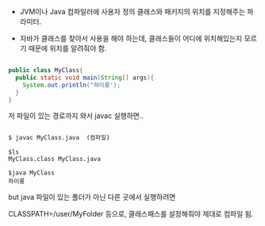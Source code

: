 
- JVM이나 Java 컴파일러에 사용자 정의 클래스와 패키지의 위치를 지정해주는 파라미터. 

- 자바가 클래스를 찾아서 사용을 해야 하는데, 클래스들이 어디에 위치해있는지 모르기 때문에 위치를 알려줘야 함.

```java

public class MyClass{
  public static void main(String[] args){
    System.out.println("하이룽');
  }
}
```

저 파일이 있는 경로까지 와서 javac 실행하면..

```cmd

$ javac MyClass.java  (컴파일)
```
```
$ls
MyClass.class MyClass.java

$java MyClass
하이룽 
```

but java 파일이 있는 폴더가 아닌 다른 곳에서 실행하려면

CLASSPATH=/user/MyFolder 등으로, 클래스패스를 설정해줘야 제대로 컴파일 됨. 
